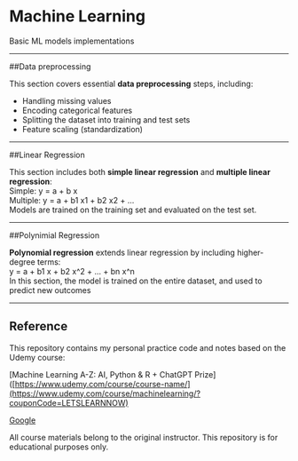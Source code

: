 # Machine Learning
Basic ML models implementations

---
##Data preprocessing

This section covers essential **data preprocessing** steps, including:
- Handling missing values
- Encoding categorical features
- Splitting the dataset into training and test sets
- Feature scaling (standardization)

---
##Linear Regression  

This section includes both **simple linear regression** and **multiple linear regression**:  
Simple: y = a + b x  
Multiple: y = a + b1 x1 + b2 x2 + ...  
Models are trained on the training set and evaluated on the test set.

---
##Polynimial Regression  

**Polynomial regression** extends linear regression by including higher-degree terms:  
y = a + b1 x + b2 x^2 + ... + bn x^n  
In this section, the model is trained on the entire dataset, and used to predict new outcomes

---
## Reference

This repository contains my personal practice code and notes based on the Udemy course:

[Machine Learning A-Z: AI, Python & R + ChatGPT Prize]([https://www.udemy.com/course/course-name/](https://www.udemy.com/course/machinelearning/?couponCode=LETSLEARNNOW)

[Google](https://www.google.com)

All course materials belong to the original instructor. This repository is for educational purposes only.
